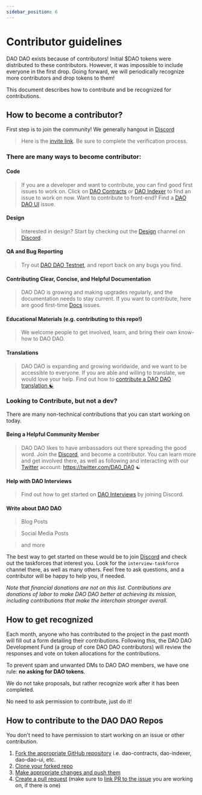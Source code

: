 ```yaml
---
sidebar_position: 6
---
```


# Contributor guidelines

DAO DAO exists because of contributors! Initial $DAO tokens were distributed to these contributors. However, it was impossible to include everyone in the first drop. Going forward, we will periodically recognize more contributors and drop tokens to them!

This document describes how to contribute and be recognized for contributions.

## How to become a contributor?

First step is to join the community! We generally hangout in [Discord](https://discord.gg/zUPyBcjp5T)
>Here is the [invite link](https://discord.gg/zUPyBcjp5T). Be sure to complete the verification process.

### There are many ways to become contributor:

#### Code
>If you are a developer and want to contribute, you can find good first issues to work on. Click on [DAO Contracts](https://github.com/DA0-DA0/dao-contracts/labels/good-first-issue) or [DAO Indexer](https://github.com/DA0-DA0/dao-indexer/labels/good%20first%20issue) to find an issue to work on now. Want to contribute to front-end? Find a [DAO DAO UI](https://github.com/DA0-DA0/dao-dao-ui/labels/good-first-issue) issue.

#### Design
>Interested in design? Start by checking out the [Design](https://discord.gg/cBvV7CW5A8) channel on [Discord](https://discord.gg/zUPyBcjp5T).

#### QA and Bug Reporting
>Try out [DAO DAO Testnet](https://testnet.daodao.zone/), and report back on any bugs you find.

#### Contributing Clear, Concise, and Helpful Documentation
>DAO DAO is growing and making upgrades regularly, and the documentation needs to stay current. If you want to contribute, here are good first-time [Docs](https://github.com/DA0-DA0/docs/labels/good%20first%20issue) issues.

#### Educational Materials (e.g. contributing to this repo!)
>We welcome people to get involved, learn, and bring their own know-how to DAO DAO.


#### Translations
>DAO DAO is expanding and growing worldwide, and we want to be accessible to everyone. If you are able and willing to translate, we would love your help. Find out how to [contribute a DAO DAO translation ☯︎](https://github.com/DA0-DA0/dao-dao-ui/tree/5fca16d6d70514f53a74997f20976bdf71baa1eb/packages/i18n#contributing-a-translation)

### Looking to Contribute, but not a dev?
There are many non-technical contributions that you can start working on today.

#### Being a Helpful Community Member
> DAO DAO likes to have ambassadors out there spreading the good word. Join the [Discord](https://discord.gg/zUPyBcjp5T), and become a contributor. You can learn more and get involved there, as well as following and interacting with our [Twitter](https://twitter.com/DA0_DA0) account: https://twitter.com/DA0_DA0 ☯︎

#### Help with DAO Interviews
>Find out how to get started on [DAO Interviews](https://discord.gg/zUPyBcjp5T) by joining Discord.

#### Write about DAO DAO
>Blog Posts

>Social Media Posts

>and more

The best way to get started on these would be to join [Discord](https://discord.gg/zUPyBcjp5T) and check out the taskforces that interest you. Look for the ```interview-taskforce``` channel there, as well as many others. Feel free to ask questions, and a contributor will be happy to help you, if needed.

*Note that financial donations are not on this list. Contributions are donations of labor to make DAO DAO better at achieving its mission, including contributions that make the interchain stronger overall.*

## How to get recognized

Each month, anyone who has contributed to the project in the past month will fill out a form detailing their contributions. Following this, the DAO DAO Development Fund (a group of core DAO DAO contributors) will review the responses and vote on token allocations for the contributions.

To prevent spam and unwanted DMs to DAO DAO members, we have one rule: **no asking for DAO tokens**.

We do not take proposals, but rather recognize work after it has been completed.

No need to ask permission to contribute, just do it!

## How to contribute to the DAO DAO Repos
You don't need to have permission to start working on an issue or other contribution.

1. [Fork the appropriate GitHub repository](https://docs.github.com/en/get-started/quickstart/fork-a-repo?tool=webui#forking-a-repository) i.e. dao-contracts, dao-indexer, dao-dao-ui, etc.
2. [Clone your forked repo](https://docs.github.com/en/get-started/quickstart/fork-a-repo?tool=webui#cloning-your-forked-repository)
3. [Make appropriate changes and push them](https://docs.github.com/en/get-started/quickstart/github-flow#make-changes)
4. [Create a pull request](https://docs.github.com/en/pull-requests/collaborating-with-pull-requests/proposing-changes-to-your-work-with-pull-requests/creating-a-pull-request) (make sure to [link PR to the issue](https://docs.github.com/en/issues/tracking-your-work-with-issues/linking-a-pull-request-to-an-issue) you are working on, if there is one)


